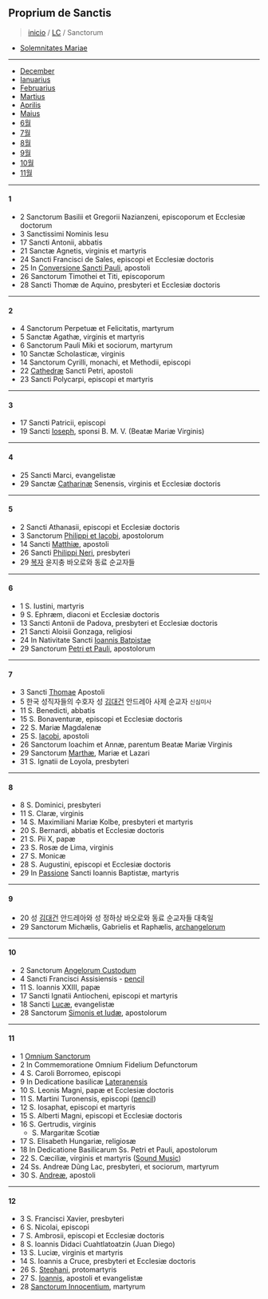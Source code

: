 ## Proprium de Sanctis

> [inicio](../README.md) / [LC](../LC.md) / Sanctorum  

- [Solemnitates Mariae](./LM.md)  

----

- [December](#12)
- [Ianuarius](#1)
- [Februarius](#2)
- [Martius](#3)
- [Aprilis](#4)
- [Maius](#5)
- [6월](#6)
- [7월](#7)
- [8월](#8)
- [9월](#9)
- [10월](#10)
- [11월](#11)

----

#### 1

- 2 Sanctorum Basilii et Gregorii Nazianzeni, episcoporum et Ecclesiæ doctorum
- 3 Sanctissimi Nominis Iesu
- 17 Sancti Antonii, abbatis
- 21 Sanctæ Agnetis, virginis et martyris
- 24 Sancti Francisci de Sales, episcopi et Ecclesiæ doctoris
- 25 In [Conversione Sancti Pauli](./sanctorum/0125.md), apostoli
- 26 Sanctorum Timothei et Titi, episcoporum
- 28 Sancti Thomæ de Aquino, presbyteri et Ecclesiæ doctoris

----

#### 2

- 4 Sanctorum Perpetuæ et Felicitatis, martyrum
- 5 Sanctæ Agathæ, virginis et martyris
- 6 Sanctorum Pauli Miki et sociorum, martyrum
- 10 Sanctæ Scholasticæ, virginis
- 14 Sanctorum Cyrilli, monachi, et Methodii, episcopi
- 22 [Cathedræ](./sanctorum/0222.md) Sancti Petri, apostoli
- 23 Sancti Polycarpi, episcopi et martyris

----

#### 3

- 17 Sancti Patricii, episcopi
- 19 Sancti [Ioseph](./sanctorum/0319.md), sponsi B. M. V. (Beatæ Mariæ Virginis)

----

#### 4

- 25 Sancti Marci, evangelistæ
- 29 Sanctæ [Catharinæ](./sanctorum/0429.md) Senensis, virginis et Ecclesiæ doctoris

----

#### 5

- 2 Sancti Athanasii, episcopi et Ecclesiæ doctoris
- 3 Sanctorum [Philippi et Iacobi](./sanctorum/0503.md), apostolorum
- 14 Sancti [Matthiæ](./sanctorum/0514.md), apostoli  
- 26 Sancti [Philippi Neri](./sanctorum/0526.md), presbyteri
- 29 [복자](./sanctorum/0529.md) 윤지충 바오로와 동료 순교자들

----

#### 6

- 1 S. Iustini, martyris
- 9 S. Ephræm, diaconi et Ecclesiæ doctoris
- 13 Sancti Antonii de Padova, presbyteri et Ecclesiæ doctoris
- 21 Sancti Aloisii Gonzaga, religiosi
- 24 In Nativitate Sancti [Ioannis Batpistae](./sanctorum/0624.md)
- 29 Sanctorum [Petri et Pauli](./sanctorum/0629.md), apostolorum

----

#### 7  

- 3  Sancti [Thomae](./sanctorum/0703.md) Apostoli
- 5 한국 성직자들의 수호자 성 [김대건](./sanctorum/0705.md) 안드레아 사제 순교자 `신심미사`
- 11 S. Benedicti, abbatis
- 15 S. Bonaventuræ, episcopi et Ecclesiæ doctoris
- 22 S. Mariæ Magdalenæ
- 25 S. [Iacobi](./sanctorum/0725.md), apostoli
- 26 Sanctorum Ioachim et Annæ, parentum Beatæ Mariæ Virginis
- 29 Sanctorum [Marthæ](./sanctorum/0729.md), Mariæ et Lazari
- 31 S. Ignatii de Loyola, presbyteri

----

#### 8

- 8 S. Dominici, presbyteri
- 11 S. Claræ, virginis
- 14 S. Maximiliani Mariæ Kolbe, presbyteri et martyris
- 20 S. Bernardi, abbatis et Ecclesiæ doctoris
- 21 S. Pii X, papæ
- 23 S. Rosæ de Lima, virginis
- 27 S. Monicæ
- 28 S. Augustini, episcopi et Ecclesiæ doctoris
- 29 In [Passione](./sanctorum/0829.md) Sancti Ioannis Baptistæ, martyris


----

#### 9

- 20 성 [김대건](./sanctorum/0920.md) 안드레아와 성 정하상 바오로와 동료 순교자들 대축일
- 29 Sanctorum Michælis, Gabrielis et Raphælis, [archangelorum](./sanctorum/0929.md)  

----


#### 10
- 2 Sanctorum [Angelorum Custodum](./sanctorum/1002.md)  
- 4 Sancti Francisci Assisiensis - [pencil](https://www.ncronline.org/news/spirituality/pencil-preaching/st-francis-assisi)
- 11 S. Ioannis XXIII, papæ
- 17 Sancti Ignatii Antiocheni, episcopi et martyris
- 18 Sancti [Lucæ](./sanctorum/1018.md), evangelistæ
- 28 Sanctorum [Simonis et Iudæ](./sanctorum/1028.md), apostolorum

----

#### 11

- 1 [Omnium Sanctorum](./sanctorum/1101.md)
- 2 In Commemoratione Omnium Fidelium Defunctorum
- 4 S. Caroli Borromeo, episcopi
- 9 In Dedicatione basilicæ [Lateranensis](./sanctorum/1109.md)
- 10 S. Leonis Magni, papæ et Ecclesiæ doctoris
- 11 S. Martini Turonensis, episcopi ([pencil](https://www.ncronline.org/spirituality/pencil-preaching/nonviolent-discipleship)) 
- 12 S. Iosaphat, episcopi et martyris
- 15 S. Alberti Magni, episcopi et Ecclesiæ doctoris
- 16 S. Gertrudis, virginis
	- S. Margaritæ Scotiæ
- 17 S. Elisabeth Hungariæ, religiosæ
- 18 In Dedicatione Basilicarum Ss. Petri et Pauli, apostolorum
- 22 S. Cæciliæ, virginis et martyris ([Sound Music](https://www.ncronline.org/spirituality/pencil-preaching/sound-music))
- 24 Ss. Andreæ Dũng Lac, presbyteri, et sociorum, martyrum
- 30 S. [Andreæ](./sanctorum/1130.md), apostoli

----

#### 12
- 3 S. Francisci Xavier, presbyteri
- 6 S. Nicolai, episcopi
- 7 S. Ambrosii, episcopi et Ecclesiæ doctoris
- 8 S. Ioannis Didaci Cuahtlatoatzin (Juan Diego)
- 13 S. Luciæ, virginis et martyris
- 14 S. Ioannis a Cruce, presbyteri et Ecclesiæ doctoris
- 26 S. [Stephani](./sanctorum/1226.md), protomartyris
- 27 S. [Ioannis](./sanctorum/1227.md), apostoli et evangelistæ
- 28 [Sanctorum Innocentium](innocentium.md), martyrum